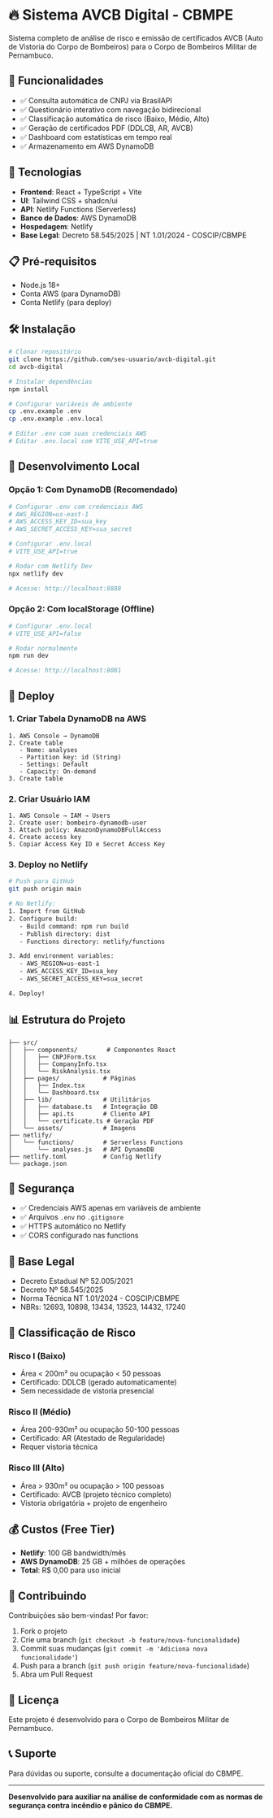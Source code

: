 # 🔥 Sistema AVCB Digital - CBMPE

Sistema completo de análise de risco e emissão de certificados AVCB (Auto de Vistoria do Corpo de Bombeiros) para o Corpo de Bombeiros Militar de Pernambuco.

## 🎯 Funcionalidades

- ✅ Consulta automática de CNPJ via BrasilAPI
- ✅ Questionário interativo com navegação bidirecional
- ✅ Classificação automática de risco (Baixo, Médio, Alto)
- ✅ Geração de certificados PDF (DDLCB, AR, AVCB)
- ✅ Dashboard com estatísticas em tempo real
- ✅ Armazenamento em AWS DynamoDB

## 🚀 Tecnologias

- **Frontend**: React + TypeScript + Vite
- **UI**: Tailwind CSS + shadcn/ui
- **API**: Netlify Functions (Serverless)
- **Banco de Dados**: AWS DynamoDB
- **Hospedagem**: Netlify
- **Base Legal**: Decreto 58.545/2025 | NT 1.01/2024 - COSCIP/CBMPE

## 📋 Pré-requisitos

- Node.js 18+
- Conta AWS (para DynamoDB)
- Conta Netlify (para deploy)

## 🛠️ Instalação

```bash
# Clonar repositório
git clone https://github.com/seu-usuario/avcb-digital.git
cd avcb-digital

# Instalar dependências
npm install

# Configurar variáveis de ambiente
cp .env.example .env
cp .env.example .env.local

# Editar .env com suas credenciais AWS
# Editar .env.local com VITE_USE_API=true
```

## 🧪 Desenvolvimento Local

### Opção 1: Com DynamoDB (Recomendado)

```bash
# Configurar .env com credenciais AWS
# AWS_REGION=us-east-1
# AWS_ACCESS_KEY_ID=sua_key
# AWS_SECRET_ACCESS_KEY=sua_secret

# Configurar .env.local
# VITE_USE_API=true

# Rodar com Netlify Dev
npx netlify dev

# Acesse: http://localhost:8888
```

### Opção 2: Com localStorage (Offline)

```bash
# Configurar .env.local
# VITE_USE_API=false

# Rodar normalmente
npm run dev

# Acesse: http://localhost:8081
```

## 🚀 Deploy

### 1. Criar Tabela DynamoDB na AWS

```
1. AWS Console → DynamoDB
2. Create table
   - Nome: analyses
   - Partition key: id (String)
   - Settings: Default
   - Capacity: On-demand
3. Create table
```

### 2. Criar Usuário IAM

```
1. AWS Console → IAM → Users
2. Create user: bombeiro-dynamodb-user
3. Attach policy: AmazonDynamoDBFullAccess
4. Create access key
5. Copiar Access Key ID e Secret Access Key
```

### 3. Deploy no Netlify

```bash
# Push para GitHub
git push origin main

# No Netlify:
1. Import from GitHub
2. Configure build:
   - Build command: npm run build
   - Publish directory: dist
   - Functions directory: netlify/functions

3. Add environment variables:
   - AWS_REGION=us-east-1
   - AWS_ACCESS_KEY_ID=sua_key
   - AWS_SECRET_ACCESS_KEY=sua_secret

4. Deploy!
```

## 📊 Estrutura do Projeto

```
├── src/
│   ├── components/        # Componentes React
│   │   ├── CNPJForm.tsx
│   │   ├── CompanyInfo.tsx
│   │   └── RiskAnalysis.tsx
│   ├── pages/            # Páginas
│   │   ├── Index.tsx
│   │   └── Dashboard.tsx
│   ├── lib/              # Utilitários
│   │   ├── database.ts   # Integração DB
│   │   ├── api.ts        # Cliente API
│   │   └── certificate.ts # Geração PDF
│   └── assets/           # Imagens
├── netlify/
│   └── functions/        # Serverless Functions
│       └── analyses.js   # API DynamoDB
├── netlify.toml          # Config Netlify
└── package.json
```

## 🔐 Segurança

- ✅ Credenciais AWS apenas em variáveis de ambiente
- ✅ Arquivos `.env` no `.gitignore`
- ✅ HTTPS automático no Netlify
- ✅ CORS configurado nas functions

## 📖 Base Legal

- Decreto Estadual Nº 52.005/2021
- Decreto Nº 58.545/2025
- Norma Técnica NT 1.01/2024 - COSCIP/CBMPE
- NBRs: 12693, 10898, 13434, 13523, 14432, 17240

## 🎯 Classificação de Risco

### Risco I (Baixo)
- Área < 200m² ou ocupação < 50 pessoas
- Certificado: DDLCB (gerado automaticamente)
- Sem necessidade de vistoria presencial

### Risco II (Médio)
- Área 200-930m² ou ocupação 50-100 pessoas
- Certificado: AR (Atestado de Regularidade)
- Requer vistoria técnica

### Risco III (Alto)
- Área > 930m² ou ocupação > 100 pessoas
- Certificado: AVCB (projeto técnico completo)
- Vistoria obrigatória + projeto de engenheiro

## 💰 Custos (Free Tier)

- **Netlify**: 100 GB bandwidth/mês
- **AWS DynamoDB**: 25 GB + milhões de operações
- **Total**: R$ 0,00 para uso inicial

## 🤝 Contribuindo

Contribuições são bem-vindas! Por favor:

1. Fork o projeto
2. Crie uma branch (`git checkout -b feature/nova-funcionalidade`)
3. Commit suas mudanças (`git commit -m 'Adiciona nova funcionalidade'`)
4. Push para a branch (`git push origin feature/nova-funcionalidade`)
5. Abra um Pull Request

## 📝 Licença

Este projeto é desenvolvido para o Corpo de Bombeiros Militar de Pernambuco.

## 📞 Suporte

Para dúvidas ou suporte, consulte a documentação oficial do CBMPE.

---

**Desenvolvido para auxiliar na análise de conformidade com as normas de segurança contra incêndio e pânico do CBMPE.**
